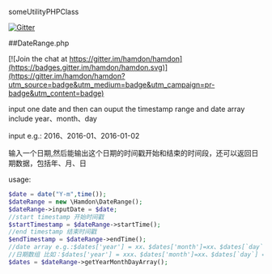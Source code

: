
someUtilityPHPClass

[![Gitter](https://badges.gitter.im/hamdon/hamdon.svg)](https://gitter.im/hamdon/hamdon?utm_source=badge&utm_medium=badge&utm_campaign=pr-badge)

##DateRange.php

[![Join the chat at https://gitter.im/hamdon/hamdon](https://badges.gitter.im/hamdon/hamdon.svg)](https://gitter.im/hamdon/hamdon?utm_source=badge&utm_medium=badge&utm_campaign=pr-badge&utm_content=badge)

input one date and then can ouput the timestamp range and date array include year、month、day

input e.g.:
2016、2016-01、2016-01-02
 

输入一个日期,然后能输出这个日期的时间戳开始和结束的时间段，还可以返回日期数据，包括年、月、日

usage:
```php
$date = date("Y-m",time());
$dateRange = new \Hamdon\DateRange();
$dateRange->inputDate = $date;
//start timestamp 开始时间戳
$startTimestamp = $dateRange->startTime();
//end timestamp 结束时间戳
$endTimestamp = $dateRange->endTime();
//date array e.g.:$dates['year'] = xx、$dates['month']=xx、$dates[`day`] = 0 
//日期数组 比如：$dates['year'] = xxx、$dates['month']=xx、$dates[`day`] = 0 
$dates = $dateRange->getYearMonthDayArray();

```








